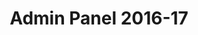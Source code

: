 ---
layout: default
title: Admin Panel 2016-17
excerpt: 
weight: 2
contributors: 
 - sarthaka
 - vedants
 - himanshup
 - anamb
 - srishtis
 - sarthakm
---